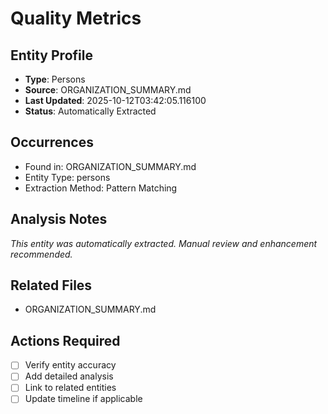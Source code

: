 # Quality Metrics

## Entity Profile
- **Type**: Persons
- **Source**: ORGANIZATION_SUMMARY.md
- **Last Updated**: 2025-10-12T03:42:05.116100
- **Status**: Automatically Extracted

## Occurrences
- Found in: ORGANIZATION_SUMMARY.md
- Entity Type: persons
- Extraction Method: Pattern Matching

## Analysis Notes
*This entity was automatically extracted. Manual review and enhancement recommended.*

## Related Files
- ORGANIZATION_SUMMARY.md

## Actions Required
- [ ] Verify entity accuracy
- [ ] Add detailed analysis
- [ ] Link to related entities
- [ ] Update timeline if applicable
